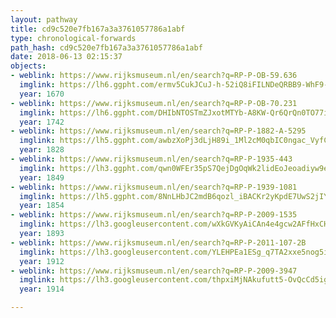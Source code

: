 ```yaml
---
layout: pathway
title: cd9c520e7fb167a3a3761057786a1abf
type: chronological-forwards
path_hash: cd9c520e7fb167a3a3761057786a1abf
date: 2018-06-13 02:15:37
objects:
- weblink: https://www.rijksmuseum.nl/en/search?q=RP-P-OB-59.636
  imglink: https://lh6.ggpht.com/ermv5CukJCuJ-h-52iQ8iFILNDeQRBB9-WhF9-LXJcgyG9Dav_V1TWC30v6ZiRtmm9pFdh4RV_9SpJIxDmDwEaAsbKA=s200
  year: 1670
- weblink: https://www.rijksmuseum.nl/en/search?q=RP-P-OB-70.231
  imglink: https://lh6.ggpht.com/DHIbNTOSTmZJxotMTYb-A8KW-Qr6QrQn0TO77iuwnSW7dIGCoZIse0YyEcKizJKPK--XD89h0c06ObZTFpp9qMyDIQ=s200
  year: 1742
- weblink: https://www.rijksmuseum.nl/en/search?q=RP-P-1882-A-5295
  imglink: https://lh5.ggpht.com/awbzXoPj3dLjH89i_1Ml2cM0qbIC0ngac_VyfCSEvDbNINCMkOqufxqODbCmY9dJG1IfNfU7ROyJgPgKIwpgowtruC0=s200
  year: 1828
- weblink: https://www.rijksmuseum.nl/en/search?q=RP-P-1935-443
  imglink: https://lh3.ggpht.com/qwn0WFEr35pS7QejDgOqWk2lidEoJeoadiyw9eA6VJxT00ydN6-CqpLQEnu58CeSmwmh4nxaYKh1wCGWcRJqHM6DFIY=s200
  year: 1849
- weblink: https://www.rijksmuseum.nl/en/search?q=RP-P-1939-1081
  imglink: https://lh5.ggpht.com/8NnLHbJC2mdB6qozl_iBACKr2yKpdE7UwS2jIYPVXrVUudTKir0u1zGeG5s7GcS_0uNHyRWzvaHvZMxIkXRPrFkTuA=s200
  year: 1854
- weblink: https://www.rijksmuseum.nl/en/search?q=RP-P-2009-1535
  imglink: https://lh3.googleusercontent.com/wXkGVKyAiCAn4e4gcw2AFfHxCH8m840YR7igVBcRlplV0nlXWpQaK1RLGZRlwSd4nHFQ6igDwIb8_NjEuM0qhOHXdJk=s200
  year: 1893
- weblink: https://www.rijksmuseum.nl/en/search?q=RP-P-2011-107-2B
  imglink: https://lh3.googleusercontent.com/YLEHPEa1ESg_q7TA2xxe5nog5iy9kd4cVgaHmwFylJbrflA43GzWk1z_BJJQ0msXV3hbYnlSFqsNAOFkrRYMkhpgXBE=s200
  year: 1912
- weblink: https://www.rijksmuseum.nl/en/search?q=RP-P-2009-3947
  imglink: https://lh3.googleusercontent.com/thpxiMjNAkufutt5-OvQcCd5igbFv5T0QqpnTAqle3rsqoBEonbwB72NRaYDeTDWF7-N3y84dLJq2S8ep7ivCoDTmaY=s200
  year: 1914

---
```

